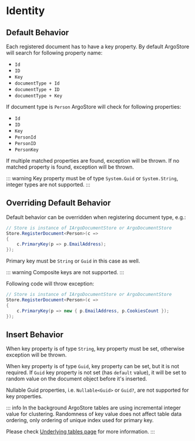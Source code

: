 # Identity

## Default Behavior

Each registered document has to have a key property.
By default ArgoStore will search for following property name:
- `Id`
- `ID`
- `Key`
- `documentType + Id`
- `documentType + ID`
- `documentType + Key`

If document type is `Person` ArgoStore will check for following properties:
- `Id`
- `ID`
- `Key`
- `PersonId`
- `PersonID`
- `PersonKey`

If multiple matched properties are found, exception will be thrown.
If no matched property is found, exception will be thrown.

::: warning
Key property must be of type `System.Guid` or `System.String`, integer types are not supported.
:::

## Overriding Default Behavior

Default behavior can be overridden when registering document type, e.g.:

```csharp
// Store is instance of IArgoDocumentStore or ArgoDocumentStore
Store.RegisterDocument<Person>(c =>
{
    c.PrimaryKey(p => p.EmailAddress);
});
```

Primary key must be `String` or `Guid` in this case as well.

::: warning
Composite keys are not supported.
:::

Following code will throw exception:

```csharp
// Store is instance of IArgoDocumentStore or ArgoDocumentStore
Store.RegisterDocument<Person>(c =>
{
    c.PrimaryKey(p => new { p.EmailAddress, p.CookiesCount });
});
```

## Insert Behavior

When key property is of type `String`, key property must be set, otherwise exception will be thrown.

When key property is of type `Guid`, key property can be set, but it is not required.
If `Guid` key property is not set (has `default` value), 
it will be set to random value on the document object before it's inserted.

Nullable Guid properties, i.e. `Nullable<Guid>` or `Guid?`, are not supported for key properties.

::: info
In the background ArgoStore tables are using incremental integer value for clustering.
Randomness of key value does not affect table data ordering, only ordering
of unique index used for primary key.

Please check [Underlying tables page](/docs/configuration/underlying-tables) for more information.
:::